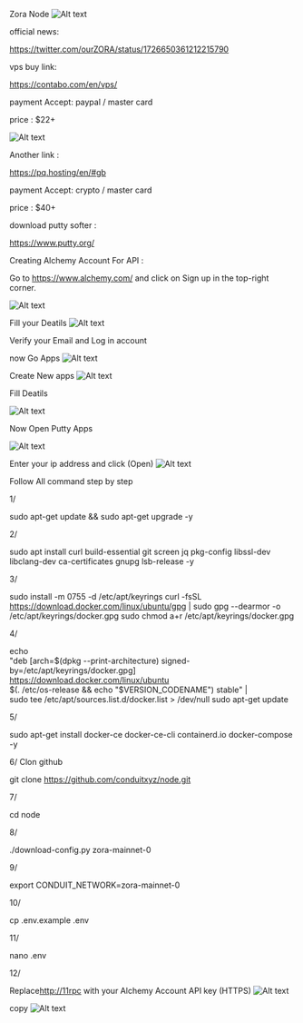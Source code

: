 Zora Node
![Alt text](image-2.png)



 official news: 
 
 https://twitter.com/ourZORA/status/1726650361212215790



 vps buy link: 

 https://contabo.com/en/vps/

 payment Accept:  paypal / master card 

 price : $22+

 ![Alt text](image-3.png)



 Another link : 

 https://pq.hosting/en/#gb

 payment Accept: crypto / master card 

 price : $40+




 download putty softer : 

 https://www.putty.org/


Creating Alchemy Account For API :


Go to https://www.alchemy.com/ and click on Sign up in the top-right corner.

![Alt text](image-4.png)

Fill your Deatils 
![Alt text](image-5.png)

Verify your Email and Log in account

now Go Apps 
![Alt text](image-6.png)


Create New apps 
![Alt text](image-7.png)


Fill Deatils 

![Alt text](image-8.png)



Now Open Putty Apps 

![Alt text](image-9.png)


Enter your ip address and click (Open)
![Alt text](image-10.png)





Follow All command step by step 

1/ 

sudo apt-get update && sudo apt-get upgrade -y



2/

sudo apt install curl build-essential git screen jq pkg-config libssl-dev libclang-dev ca-certificates gnupg lsb-release -y



3/

sudo install -m 0755 -d /etc/apt/keyrings
curl -fsSL https://download.docker.com/linux/ubuntu/gpg | sudo gpg --dearmor -o /etc/apt/keyrings/docker.gpg
sudo chmod a+r /etc/apt/keyrings/docker.gpg

4/


echo \
  "deb [arch=$(dpkg --print-architecture) signed-by=/etc/apt/keyrings/docker.gpg] https://download.docker.com/linux/ubuntu \
  $(. /etc/os-release && echo "$VERSION_CODENAME") stable" | \
  sudo tee /etc/apt/sources.list.d/docker.list > /dev/null
sudo apt-get update



5/


sudo apt-get install docker-ce docker-ce-cli containerd.io docker-compose -y


6/ Clon github 


git clone https://github.com/conduitxyz/node.git



7/


cd node



8/


./download-config.py zora-mainnet-0



9/


export CONDUIT_NETWORK=zora-mainnet-0


10/


cp .env.example .env


11/ 

nano .env


12/

Replace<http://11rpc> with your Alchemy Account API key (HTTPS)
![Alt text](image-1.png)


copy 
![Alt text](image.png)